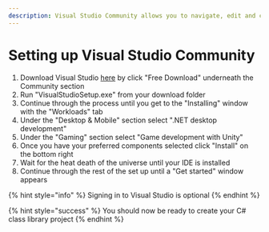 ```yaml
---
description: Visual Studio Community allows you to navigate, edit and compile code.
---
```


# Setting up Visual Studio Community

1. Download Visual Studio [here](https://visualstudio.microsoft.com/downloads/) by click "Free Download" underneath the Community section
2. Run "VisualStudioSetup.exe" from your download folder
3. Continue through the process until you get to the "Installing" window with the "Workloads" tab
4. Under the "Desktop & Mobile" section select ".NET desktop development"
5. Under the "Gaming" section select "Game development with Unity"
6. Once you have your preferred components selected click "Install" on the bottom right
7. Wait for the heat death of the universe until your IDE is installed
8. Continue through the rest of the set up until a "Get started" window appears

{% hint style="info" %}
Signing in to Visual Studio is optional
{% endhint %}

{% hint style="success" %}
You should now be ready to create your C# class library project
{% endhint %}
